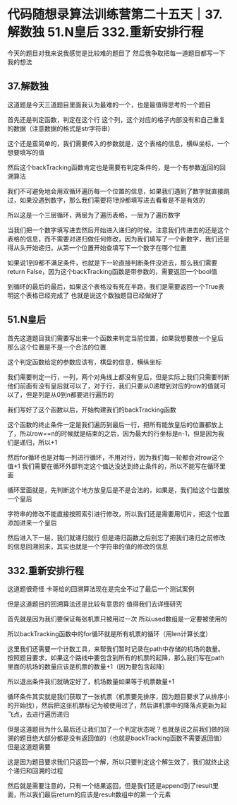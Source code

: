 # 代码随想录算法训练营第二十五天｜37.解数独 51.N皇后 332.重新安排行程

今天的题目对我来说我感觉是比较难的题目了 然后我争取把每一道题目都写一下我的想法

## 37.解数独

这道题是今天三道题目里面我认为最难的一个，也是最值得思考的一个题目

首先还是判定函数，判定在这个行 这个列，这个对应的格子内部没有和自己重复的数据（注意数据的格式是str字符串）

这个还是蛮简单的，我们需要传入的参数就是，这个表格的信息，横纵坐标，一个想要填写的值

然后这个backTracking函数肯定也是需要有判定条件的，是一个有参数返回的回溯算法

我们不可避免地会用双循环遍历每一个位置的信息，如果我们遇到了数字就直接跳过，如果没遇到数字，那么我们需要将1到9都填写进去看看是不是有效的

所以这是一个三层循环，两层为了遍历表格，一层为了遍历数字

当我们把一个数字填写进去然后开始进入递归的时候，注意我们传进去的还是这个表格的信息，而不需要对递归做任何修改，因为我们填写了一个新数字，我们还是得从头开始递归，从第一个位置开始查填写下一个数字在哪个位置

如果说1到9都不满足条件，也就是下一轮直接判断条件没进去，那么我们需要return False，因为这个backTracking函数是带参数的，需要返回一个bool值

到循环的最后的最后，如果这个表格没有死在半路，我们是需要返回一个True表明这个表格已经完成了 也就是说这个数独题目已经做好了

## 51.N皇后

首先这道题目我们需要写出来一个函数来判定当前位置，如果我想要放一个皇后 那么这个位置是不是一个合法的位置

这个判定函数给定的参数应该有，棋盘的信息，横纵坐标

我们需要判定一行，一列，两个对角线上都没有皇后，但是实际上我们只需要判断他们前面有没有皇后就可以了，对于行，我们只要从0递增到对应的row的值就可以了，但是列是从0到n都要进行遍历的

我们写好了这个函数以后，开始构建我们的backTracking函数

这个函数的终止条件一定是我们遍历到最后一行，把所有能放皇后的位置都放上了，所以row==n的时候就是结束的之后，因为最大的行坐标是n-1，但是因为我们是递归，所以+1

然后for循环也是对每一列进行循环，不用对行，因为我们每一轮都会对row这个值+1 我们需要在循环外部判定这个值达没达到终止条件的，所以不能写在循环里面

循环里面就是，先判断这个地方放皇后是不是合法的，如果是，我们给这个位置放一个皇后

字符串的修改不能直接按照索引进行修改，所以我们还是需要用切片，把这个位置添加进来一个皇后

然后进入下一层，我们就递归就行 但是递归函数之后别忘了把我们递归之前修改的信息回溯回来，其实也就是一个字符串的值的修改的信息



## 332.重新安排行程

这道题很奇怪 卡哥给的回溯算法现在是完全不过了最后一个测试案例

但是这道题目的回溯算法还是比较有意思的 值得我们去详细研究


首先就是因为我们要保证每张机票只被用过一次 所以used数组是一定要被使用的

所以backTracking函数中的for循环就是所有机票的循环（用len计算长度）

这里我们还需要一个计数工具，来帮我们暂时记录在path中存储的机场的数量。按照题目要求，如果这个路线中要包含到所有的机票的起降，那么我们写在path里面的机场的数量应该是机票的数量+1（因为要包含起降）

所以退出条件我们就确定好了，机场数量如果等于机票数量+1

循环条件其实就是我们获取了一张机票（机票要先排序，因为题目要求了从排序小的开始找），然后把这张机票标记为被使用过了，然后讲机票中的降落点更新为起飞点，去进行遍历递归

但是这道题目为什么最后还让我们加了一个判定状态呢？也就是说之前我们做的回溯的题目绝大部分都是没有返回值的（也就是backTracking函数不需要返回值）但是这道题需要

这是因为题目要求我们只返回一个解，所以只要判定这个解生效了，我们就终止这个递归和回溯的过程

然后就是需要注意的，只有一个结果返回，但是我们还是append到了result里面，所以我们最后return的应该是result数组中的第一个元素